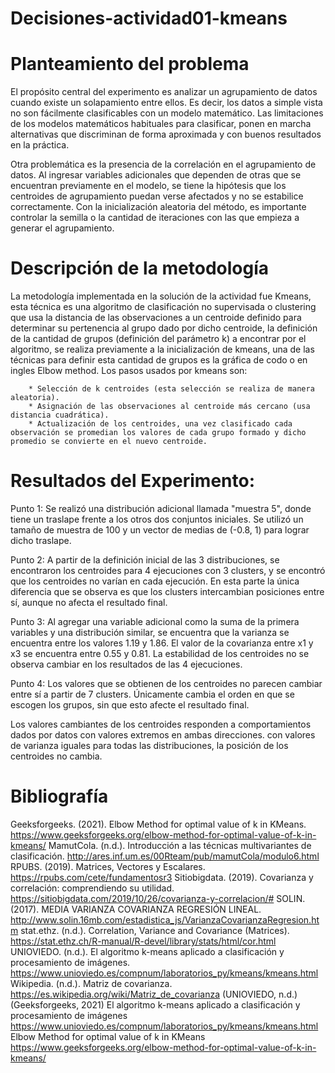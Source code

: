 # Decisiones-actividad01-kmeans


# Planteamiento del problema

El propósito central del experimento es analizar un agrupamiento de datos cuando existe un solapamiento entre ellos. Es decir, los datos a simple vista no son fácilmente clasificables con un modelo matemático. Las limitaciones de los modelos matemáticos habituales para clasificar, ponen en marcha alternativas que discriminan de forma aproximada y con buenos resultados en la práctica.

Otra problemática es la presencia de la correlación en el agrupamiento de datos. Al ingresar variables adicionales que dependen de otras que se encuentran previamente en el modelo, se tiene la hipótesis que los centroides de agrupamiento puedan verse afectados y no se estabilice correctamente. Con la inicialización aleatoria del método, es importante controlar la semilla o la cantidad de iteraciones con las que empieza a generar el agrupamiento.


# Descripción de la metodología

La metodología implementada en la solución de la actividad fue Kmeans, esta técnica es una algoritmo de clasificación no supervisada o clustering que usa la distancia de las observaciones a un centroide definido para determinar su pertenencia al grupo dado por dicho centroide, la definición de la cantidad de grupos (definición del parámetro k) a encontrar por el algoritmo, se realiza previamente a la inicialización de kmeans, una de las técnicas para definir esta cantidad de grupos es la gráfica de codo o en ingles Elbow method. Los pasos usados por kmeans son:

        * Selección de k centroides (esta selección se realiza de manera aleatoria).
        * Asignación de las observaciones al centroide más cercano (usa distancia cuadrática).
        * Actualización de los centroides, una vez clasificado cada observación se promedian los valores de cada grupo formado y dicho promedio se convierte en el nuevo centroide.


# Resultados del Experimento:

Punto 1:
Se realizó una distribución adicional llamada "muestra 5", donde tiene un traslape frente a los otros dos conjuntos iniciales. Se utilizó un tamaño de muestra de 100 y un vector de medias de (-0.8, 1) para lograr dicho traslape.

Punto 2:
A partir de la definición inicial de las 3 distribuciones, se encontraron los centroides para 4 ejecuciones con 3 clusters, y se encontró que los centroides no varían en cada ejecución. En esta parte la única diferencia que se observa es que los clusters intercambian posiciones entre sí, aunque no afecta el resultado final.

Punto 3:
Al agregar una variable adicional como la suma de la primera variables y una distribución similar, se encuentra que la varianza se encuentra entre los valores 1.19 y 1.86. El valor de la covarianza entre x1 y x3 se encuentra entre 0.55 y 0.81. La estabilidad de los centroides no se observa cambiar en los resultados de las 4 ejecuciones.

Punto 4:
Los valores que se obtienen de los centroides no parecen cambiar entre sí a partir de 7 clusters. Únicamente cambia el orden en que se escogen los grupos, sin que esto afecte el resultado final.

Los valores cambiantes de los centroides responden a comportamientos dados por datos con valores extremos en ambas direcciones. con valores de varianza iguales para todas las distribuciones, la posición de los centroides no cambia.

# Bibliografía
Geeksforgeeks. (2021). Elbow Method for optimal value of k in KMeans. https://www.geeksforgeeks.org/elbow-method-for-optimal-value-of-k-in-kmeans/
MamutCola. (n.d.). Introducción a las técnicas multivariantes de clasificación. http://ares.inf.um.es/00Rteam/pub/mamutCola/modulo6.html
RPUBS. (2019). Matrices, Vectores y Escalares. https://rpubs.com/cete/fundamentosr3
Sitiobigdata. (2019). Covarianza y correlación: comprendiendo su utilidad. https://sitiobigdata.com/2019/10/26/covarianza-y-correlacion/#
SOLIN. (2017). MEDIA VARIANZA COVARIANZA REGRESIÓN LINEAL. http://www.solin.16mb.com/estadistica_js/VarianzaCovarianzaRegresion.htm
stat.ethz. (n.d.). Correlation, Variance and Covariance (Matrices). https://stat.ethz.ch/R-manual/R-devel/library/stats/html/cor.html
UNIOVIEDO. (n.d.). El algoritmo k-means aplicado a clasificación y procesamiento de imágenes. https://www.unioviedo.es/compnum/laboratorios_py/kmeans/kmeans.html
Wikipedia. (n.d.). Matriz de covarianza. https://es.wikipedia.org/wiki/Matriz_de_covarianza
(UNIOVIEDO, n.d.)(Geeksforgeeks, 2021)
El algoritmo k-means aplicado a clasificación y procesamiento de imágenes https://www.unioviedo.es/compnum/laboratorios_py/kmeans/kmeans.html
Elbow Method for optimal value of k in KMeans https://www.geeksforgeeks.org/elbow-method-for-optimal-value-of-k-in-kmeans/
